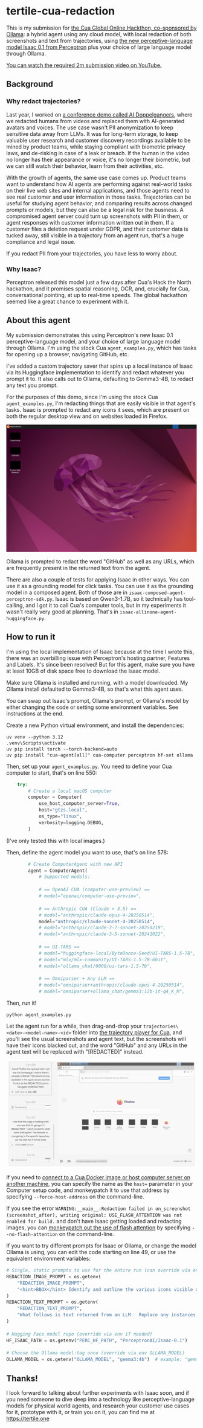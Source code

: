 # tertile-cua-redaction

This is my submission for [the Cua Global Online Hackthon, co-sponsored by Ollama](https://www.trycua.com/hackathon): a hybrid agent using any cloud model, with local redaction of both screenshots and text from trajectories, using [the new perceptive-language model Isaac 0.1 from Perceptron](https://www.perceptron.inc/blog/introducing-isaac-0-1) plus your choice of large language model through Ollama.

[You can watch the required 2m submission video on YouTube.](https://www.youtube.com/watch?v=oZvxqUFNN90)

## Background

### Why redact trajectories?

Last year, I worked on [a conference demo called AI Doppelgangers](https://llewynpaine.consulting/avatars), where we redacted humans from videos and replaced them with AI-generated avatars and voices.  The use case wasn't PII anonymization to keep sensitive data away from LLMs.  It was for long-term storage, to keep valuable user research and customer discovery recordings available to be mined by product teams, while staying compliant with biometric privacy laws, and de-risking in case of a leak or breach.  If the human in the video no longer has their appearance or voice, it's no longer their biometric, but we can still watch their behavior, learn from their activities, etc.

With the growth of agents, the same use case comes up.  Product teams want to understand how AI agents are performing against real-world tasks on their live web sites and internal applications, and those agents need to see real customer and user information in those tasks.  Trajectories can be useful for studying agent behavior, and comparing results across changed prompts or models, but they can also be a legal risk for the business.  A compromised agent server could turn up screenshots with PII in them, or agent responses with customer information written out in them.  If a customer files a deletion request under GDPR, and their customer data is tucked away, still visible in a trajectory from an agent run, that's a huge compliance and legal issue.

If you redact PII from your trajectories, you have less to worry about.

### Why Isaac?

Perceptron released this model just a few days after Cua's Hack the North hackathon, and it promises spatial reasoning, OCR, and, crucially for Cua, conversational pointing, at up to real-time speeds.  The global hackathon seemed like a great chance to experiment with it.

## About this agent

My submission demonstrates this using Perceptron's new Isaac 0.1 perceptive-language model, and your choice of large language model through Ollama.  I'm using the stock Cua `agent_examples.py`, which has tasks for opening up a browser, navigating GitHub, etc.

I've added a custom trajectory saver that spins up a local instance of Isaac via its Huggingface implementation to identify and redact whatever you prompt it to.  It also calls out to Ollama, defaulting to Gemma3-4B, to redact any text you prompt.

For the purposes of this demo, since I'm using the stock Cua `agent_examples.py`, I'm redacting things that are easily visible in that agent's tasks.  Isaac is prompted to redact any icons it sees, which are present on both the regular desktop view and on websites loaded in Firefox.

![screenshot](0003_screenshot_after.png)

Ollama is prompted to redact the word "GitHub" as well as any URLs, which are frequently present in the returned text from the agent.

There are also a couple of tests for applying Isaac in other ways.  You can use it as a grounding model for click tasks.  You can use it as the grounding model in a composed agent.  Both of those are in `isaac-composed-agent-perceptron-sdk.py`.  Isaac is based on Qwen3-1.7B, so it technically has tool-calling, and I got it to call Cua's computer tools, but in my experiments it wasn't really very good at planning.  That's in `isaac-allinone-agent-huggingface.py`.

## How to run it

I'm using the local implementation of Isaac because at the time I wrote this, there was an overbilling issue with Perceptron's hosting partner, Features and Labels.  It's since been resolved!  But for this agent, make sure you have at least 10GB of disk space free to download the Isaac model.

Make sure Ollama is installed and running, with a model downloaded.  My Ollama install defaulted to Gemma3-4B, so that's what this agent uses.

You can swap out Isaac's prompt, Ollama's prompt, or Ollama's model by either changing the code or setting some environment variables.  See instructions at the end.

Create a new Python virtual environment, and install the dependencies:

```
uv venv --python 3.12
.venv\Scripts\activate
uv pip install torch --torch-backend=auto
uv pip install "cua-agent[all]" cua-computer perceptron hf-xet ollama
```

Then, set up your `agent_examples.py`.  You need to define your Cua computer to start, that's on line 550:

```python
    try:
        # Create a local macOS computer
        computer = Computer(
            use_host_computer_server=True,
            host="gtzs.local",
            os_type="linux",
            verbosity=logging.DEBUG,
        )
```

(I've only tested this with local images.)

Then, define the agent model you want to use, that's on line 578:

```python
        # Create ComputerAgent with new API
        agent = ComputerAgent(
            # Supported models:
            
            # == OpenAI CUA (computer-use-preview) ==
            # model="openai/computer-use-preview",

            # == Anthropic CUA (Claude > 3.5) ==
            # model="anthropic/claude-opus-4-20250514", 
            model="anthropic/claude-sonnet-4-20250514",
            # model="anthropic/claude-3-7-sonnet-20250219",
            # model="anthropic/claude-3-5-sonnet-20241022",

            # == UI-TARS ==
            # model="huggingface-local/ByteDance-Seed/UI-TARS-1.5-7B",
            # model="mlx/mlx-community/UI-TARS-1.5-7B-6bit",
            # model="ollama_chat/0000/ui-tars-1.5-7b",

            # == Omniparser + Any LLM ==
            # model="omniparser+anthropic/claude-opus-4-20250514",
            # model="omniparser+ollama_chat/gemma3:12b-it-q4_K_M",
```

Then, run it!

```
python agent_examples.py
```

Let the agent run for a while, then drag-and-drop your `trajectories\<date>-<model-name>-<id>` folder into [the trajectory player for Cua](https://www.trycua.com/trajectory-viewer), and you'll see the usual screenshots and agent text, but the screenshots will have their icons blacked out, and the word "GitHub" and any URLs in the agent text will be replaced with "\[REDACTED\]" instead.

![screenshot](Screenshot%202025-09-28%20183817.png)

If you need to [connect to a Cua Docker image or host computer server on another machine](https://discord.com/channels/1328377437301641247/1375964344424333483/1420276590587281499), you can specify the name as the `host=` parameter in your Computer setup code, and monkeypatch it to use that address by specifying `--force-host-address` on the command-line.

If you see the error `WARNING:__main__:Redaction failed in on_screenshot (screenshot_after), writing original: USE_FLASH_ATTENTION was not enabled for build.` and don't have Isaac getting loaded and redacting images, you can [monkeypatch out the use of flash attention](https://github.com/perceptron-ai-inc/perceptron/issues/5) by specifying `--no-flash-attention` on the command-line.

If you want to try different prompts for Isaac or Ollama, or change the model Ollama is using, you can edit the code starting on line 49, or use the equivalent environment variables:

```python
# Single, static prompts to use for the entire run (can override via env)
REDACTION_IMAGE_PROMPT = os.getenv(
    "REDACTION_IMAGE_PROMPT",
    "<hint>BBOX</hint> Identify and outline the various icons visible on the desktop."
)
REDACTION_TEXT_PROMPT = os.getenv(
    "REDACTION_TEXT_PROMPT",
    "What follows is text returned from an LLM.  Replace any instances of the word 'GitHub' or any URLs with '[REDACTED]'. Make no other changes."
)

# Hugging Face model repo (override via env if needed)
HF_ISAAC_PATH = os.getenv("PERC_HF_PATH", "PerceptronAI/Isaac-0.1")

# Choose the Ollama model:tag once (override via env OLLAMA_MODEL)
OLLAMA_MODEL = os.getenv("OLLAMA_MODEL", "gemma3:4b")  # example: "gemma3:8b", "llama3:latest"
```

## Thanks!

I look forward to talking about further experiments with Isaac soon, and if you need someone to dive deep into a technology like perceptive-language models for physical world agents, and research your customer use cases for it, prototype with it, or train you on it, you can find me at https://tertile.one
